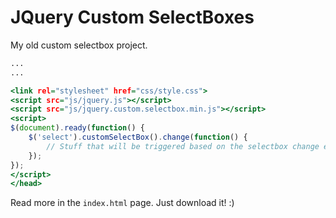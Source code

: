 JQuery Custom SelectBoxes
=========================

My old custom selectbox project.

``` .html
...
...

<link rel="stylesheet" href="css/style.css">
<script src="js/jquery.js"></script>
<script src="js/jquery.custom.selectbox.min.js"></script>
<script>
$(document).ready(function() {
    $('select').customSelectBox().change(function() {
        // Stuff that will be triggered based on the selectbox change event
    });
});
</script>
</head>
```

Read more in the `index.html` page. Just download it! :)
